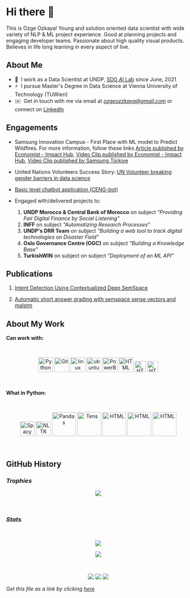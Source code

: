 # **Hi there** 👋

This is Ozge Ozkaya! Young and solution oriented data scientist with wide variety of NLP & ML project experience. Good at  planning projects and engaging developer teams. Passionate about high quality visual products. Believes in life long learning in every aspect of live.

## **About Me**

* 💫 &nbsp;I work as a  Data Scientist at UNDP, [SDG AI Lab](https://sdgailab.org/) since June, 2021
* ⚡ &nbsp;I pursue Master's Degree in Data Science at Vienna University of Technology (TUWien)
* ✉️ &nbsp;Get in touch with me via email at *ozgeozzkaya@gmail.com* or connect on [LinkedIn](https://www.linkedin.com/in/ozgeozzkaya/)

## **Engagements**

* Samsung Innovation Campus - First Place with ML model to Predict Wildfires. For more information, follow these links [Article published by Economist - Impact Hub](https://impact.economist.com/projects/future-is-you/article/spotting-wildfire-risks-with-ai-technology/), [Video Clip published by Economist - Impact Hub](https://impact.economist.com/projects/future-is-you/), [Video Clip published by Samsung Türkiye](https://www.youtube.com/watch?v=7T-Y82nCF_I)
  
* United Nations Volunteers Success Story: [UN Volunteer breaking gender barriers in data science](https://www.unv.org/Success-stories/un-volunteer-breaking-gender-barriers-data-science)
  
* [Basic level chatbot application (CENG-bot) ](https://www.linkedin.com/feed/update/urn:li:activity:6795673109606215680/)

* Engaged with/delivered projects to:
  1. **UNDP Morocco & Central Bank of Morocco** on subject *"Providing Fair Digital Finance by Social Listening"*
  3. **INFF** on subject *"Automatizing Research Processes"*
  4. **UNDP's DRR Team** on subject *"Building a web tool to track digital technologies on Disaster Field"*
  5. **Oslo Governance Centre (OGC)** on subject  *"Building a Knowledge Base"*
  6. **TurkishWIN** on subject  on subject *"Deployment of an ML API"*

## **Publications**
1. [Intent Detection Using Contextualized Deep SemSpace](https://link.springer.com/article/10.1007/s13369-022-07016-9)
   
3. [Automatic short answer grading with semspace sense vectors and malstm](https://ieeexplore.ieee.org/abstract/document/9335022/)
   
## **About My Work**

**Can work with:**

<br>

<p align="center">
	<img title="Python" alt="Python" src="https://raw.githubusercontent.com/Thomas-George-T/Thomas-George-T/master/assets/python.svg" width="40" height="40" />
	<img title="Git" alt="Git" src="https://seeklogo.com/images/G/git-logo-CD8D6F1C09-seeklogo.com.png" width="40" height="40" />
	<img title="jira" alt="linux" src="https://cdn.worldvectorlogo.com/logos/jira-1.svg" width="40" />
	<img title="ubuntu" alt="ubuntu" src="https://upload.wikimedia.org/wikipedia/commons/a/ab/Logo-ubuntu_cof-orange-hex.svg" width="40" />	
  <img title="PowerBI" alt="PowerBI" src="https://upload.wikimedia.org/wikipedia/commons/c/cf/New_Power_BI_Logo.svg" width="40" />	
  <img title="HTML" alt="HTML" src="https://upload.wikimedia.org/wikipedia/commons/6/61/HTML5_logo_and_wordmark.svg" width="40" />
  <img title="HTML" alt="HTML" src="https://upload.wikimedia.org/wikipedia/commons/thumb/d/d5/CSS3_logo_and_wordmark.svg/800px-CSS3_logo_and_wordmark.svg.png" width="30" />
  <img title="HTML" alt="HTML" src="https://upload.wikimedia.org/wikipedia/commons/3/38/Jupyter_logo.svg" width="30" />	

</p>

<br>

**What in Python:**

<br>

<p align="center">
	<img title="Spacy" alt="Spacy" src="https://upload.wikimedia.org/wikipedia/commons/8/88/SpaCy_logo.svg" width="40" height="40" />
	<img title="NLTK" alt="NLTK" src="https://miro.medium.com/max/888/1*5dQO7LHrsy3lIi2d0bgRLw.png" width="40" height="40" />
	<img title="Pandas" alt="Pandas" src="https://pandas.pydata.org/static/img/pandas.svg" width="65" />
  <img title="Tens" alt="Tens" src="https://upload.wikimedia.org/wikipedia/commons/a/ab/TensorFlow_logo.svg" width="65" />	
  <img title="HTML" alt="HTML" src="https://upload.wikimedia.org/wikipedia/commons/0/05/Scikit_learn_logo_small.svg" width="65" />
  <img title="HTML" alt="HTML" src="https://matplotlib.org/stable/_images/sphx_glr_logos2_003_2_0x.png" width="65" />
  <img title="HTML" alt="HTML" src="https://inspector.dev/wp-content/uploads/2023/04/logo-python-django.png" width="65" />


</p>

<br>

## **GitHub History**

### ***Trophies***

<p align="center">
<a target="_blank"><img src="https://github-profile-trophy.vercel.app/?username=OzgeOzkaya&theme=gruvbox"></img></a>
</p>
<br>

### ***Stats***

<br>
<p align="center">
<a target="_blank"><img src="https://github-readme-stats.vercel.app/api?username=OzgeOzkaya&count_private=true&show_icons=true&theme=merko"></img></a>

</p>

<p align="center">
<a target="_blank"><img src="http://github-readme-streak-stats.herokuapp.com?user=OzgeOzkaya&theme=merko&hide_border=true"></img></a>
</p>
<br>
<p align="center">
<a target="_blank" href="https://www.linkedin.com/in/ozgeozzkaya"><img src="https://img.shields.io/badge/-LinkedIn-0077B5?style=for-the-badge&logo=Linkedin&logoColor=white"></img></a>
<a target="_blank" href="mailto:ozgeozzkaya@gmail.com"><img src="https://img.shields.io/badge/-Gmail-D14836?style=for-the-badge&logo=Gmail&logoColor=white"></img></a>
<a target="_blank" href=""><img src="https://img.shields.io/badge/-Medium-12100E?style=for-the-badge&logo=Medium&logoColor=white"></img></a>
</p>


*Get this file as a link by clicking [here](https://ozgeozkaya.github.io/OzgeOzkaya/)*

